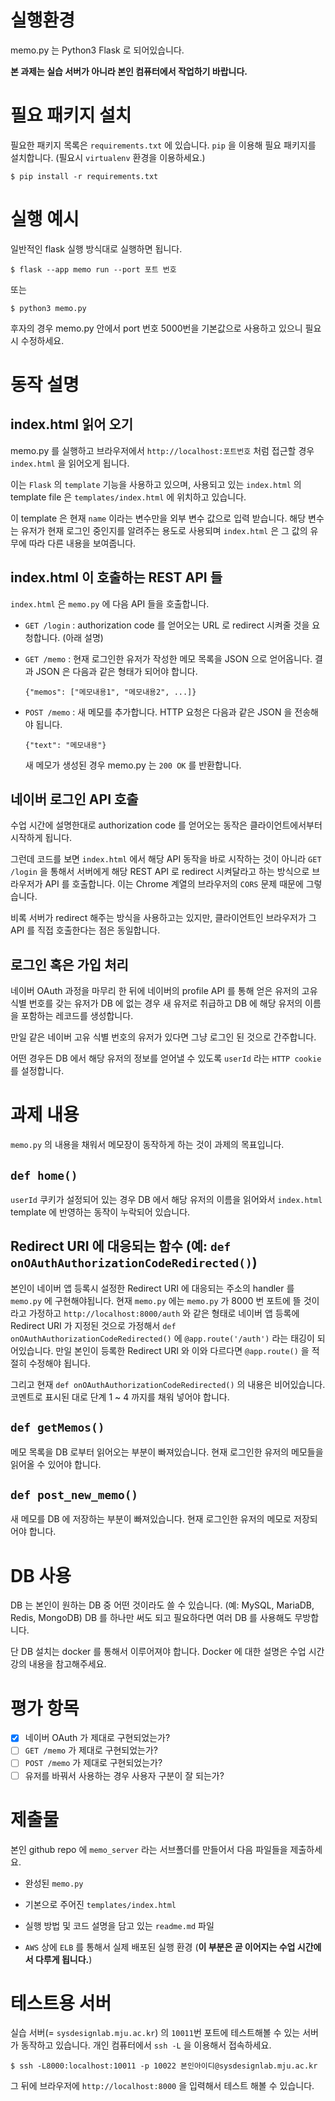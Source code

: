 # 실행환경

memo.py 는 Python3 Flask 로 되어있습니다.

**본 과제는 실습 서버가 아니라 본인 컴퓨터에서 작업하기 바랍니다.**

# 필요 패키지 설치

필요한 패키지 목록은 `requirements.txt` 에 있습니다. `pip` 을 이용해 필요 패키지를 설치합니다.
(필요시 `virtualenv` 환경을 이용하세요.)

```
$ pip install -r requirements.txt
```

# 실행 예시

일반적인 flask 실행 방식대로 실행하면 됩니다.

```
$ flask --app memo run --port 포트 번호
```
또는
```
$ python3 memo.py
```

후자의 경우 memo.py 안에서 port 번호 5000번을 기본값으로 사용하고 있으니 필요시 수정하세요.

# 동작 설명

## index.html 읽어 오기

memo.py 를 실행하고 브라우저에서 `http://localhost:포트번호` 처럼 접근할 경우 `index.html` 을 읽어오게 됩니다.

이는 `Flask` 의 `template` 기능을 사용하고 있으며, 사용되고 있는 `index.html` 의 template file 은 `templates/index.html` 에 위치하고 있습니다.

이 template 은 현재 `name` 이라는 변수만을 외부 변수 값으로 입력 받습니다. 해당 변수는 유저가 현재 로그인 중인지를 알려주는 용도로 사용되며 `index.html` 은 그 값의 유무에 따라 다른 내용을 보여줍니다.

## index.html 이 호출하는 REST API 들

`index.html` 은 `memo.py` 에 다음 API 들을 호출합니다.

* `GET /login` : authorization code 를 얻어오는 URL 로 redirect 시켜줄 것을 요청합니다. (아래 설명)

* `GET /memo` : 현재 로그인한 유저가 작성한 메모 목록을 JSON 으로 얻어옵니다. 결과 JSON 은 다음과 같은 형태가 되어야 합니다.
  ```
  {"memos": ["메모내용1", "메모내용2", ...]}
  ```

* `POST /memo` : 새 메모를 추가합니다. HTTP 요청은 다음과 같은 JSON 을 전송해야 됩니다.
  ```
  {"text": "메모내용"}
  ```
  새 메모가 생성된 경우 memo.py 는 `200 OK` 를 반환합니다.


## 네이버 로그인 API 호출

수업 시간에 설명한대로 authorization code 를 얻어오는 동작은 클라이언트에서부터 시작하게 됩니다.

그런데 코드를 보면 `index.html` 에서 해당 API 동작을 바로 시작하는 것이 아니라 `GET /login` 을 통해서 서버에게 해당 REST API 로 redirect 시켜달라고 하는 방식으로 브라우저가 API 를 호출합니다. 이는 Chrome 계열의 브라우저의 `CORS` 문제 때문에 그렇습니다.

비록 서버가 redirect 해주는 방식을 사용하고는 있지만, 클라이언트인 브라우저가 그 API 를 직접 호출한다는 점은 동일합니다.

## 로그인 혹은 가입 처리

네이버 OAuth 과정을 마무리 한 뒤에 네이버의 profile API 를 통해 얻은 유저의 고유 식별 번호를 갖는 유저가 DB 에 없는 경우 새 유저로 취급하고 DB 에 해당 유저의 이름을 포함하는 레코드를 생성합니다.

만일 같은 네이버 고유 식별 번호의 유저가 있다면 그냥 로그인 된 것으로 간주합니다.

어떤 경우든 DB 에서 해당 유저의 정보를 얻어낼 수 있도록 `userId` 라는 `HTTP cookie` 를 설정합니다.


# 과제 내용

`memo.py` 의 내용을 채워서 메모장이 동작하게 하는 것이 과제의 목표입니다.

## `def home()`

`userId` 쿠키가 설정되어 있는 경우 DB 에서 해당 유저의 이름을 읽어와서 `index.html` template 에 반영하는 동작이 누락되어 있습니다.

## Redirect URI 에 대응되는 함수 (예: `def onOAuthAuthorizationCodeRedirected()`)

본인이 네이버 앱 등록시 설정한 Redirect URI 에 대응되는 주소의 handler 를 `memo.py` 에 구현해야됩니다. 현재 `memo.py` 에는 `memo.py` 가 8000 번 포트에 뜰 것이라고 가정하고 `http://localhost:8000/auth` 와 같은 형태로 네이버 앱 등록에 Redirect URI 가 지정된 것으로 가정해서 `def onOAuthAuthorizationCodeRedirected()` 에 `@app.route('/auth')` 라는 태깅이 되어있습니다. 만일 본인이 등록한 Redirect URI 와 이와 다르다면 `@app.route()` 을 적절히 수정해야 됩니다.

그리고 현재 `def onOAuthAuthorizationCodeRedirected()` 의 내용은 비어있습니다. 코멘트로 표시된 대로 단계 1 ~ 4 까지를 채워 넣어야 합니다.

## `def getMemos()`

메모 목록을 DB 로부터 읽어오는 부분이 빠져있습니다. 현재 로그인한 유저의 메모들을 읽어올 수 있어야 합니다.

## `def post_new_memo()`

새 메모를 DB 에 저장하는 부분이 빠져있습니다. 현재 로그인한 유저의 메모로 저장되어야 합니다.


# DB 사용

DB 는 본인이 원하는 DB 중 어떤 것이라도 쓸 수 있습니다. (예: MySQL, MariaDB, Redis, MongoDB) DB 를 하나만 써도 되고 필요하다면 여러 DB 를 사용해도 무방합니다.

단 DB 설치는 docker 를 통해서 이루어져야 합니다. Docker 에 대한 설명은 수업 시간 강의 내용을 참고해주세요.

# 평가 항목

* [X] 네이버 OAuth 가 제대로 구현되었는가?
* [ ] `GET /memo` 가 제대로 구현되었는가?
* [ ] `POST /memo` 가 제대로 구현되었는가?
* [ ] 유저를 바꿔서 사용하는 경우 사용자 구분이 잘 되는가?

# 제출물

본인 github repo 에 `memo_server` 라는 서브폴더를 만들어서 다음 파일들을 제출하세요.
* 완성된 `memo.py`
* 기본으로 주어진 `templates/index.html`
* 실행 방법 및 코드 설명을 담고 있는 `readme.md` 파일

* `AWS` 상에 `ELB` 를 통해서 실제 배포된 실행 환경 (**이 부분은 곧 이어지는 수업 시간에서 다루게 됩니다.**)

# 테스트용 서버

실습 서버(= `sysdesignlab.mju.ac.kr`) 의 `10011`번 포트에 테스트해볼 수 있는 서버가 동작하고 있습니다. 개인 컴퓨터에서 `ssh -L` 을 이용해서 접속하세요.

```
$ ssh -L8000:localhost:10011 -p 10022 본인아이디@sysdesignlab.mju.ac.kr
```

그 뒤에 브라우저에 `http://localhost:8000` 을 입력해서 테스트 해볼 수 있습니다.